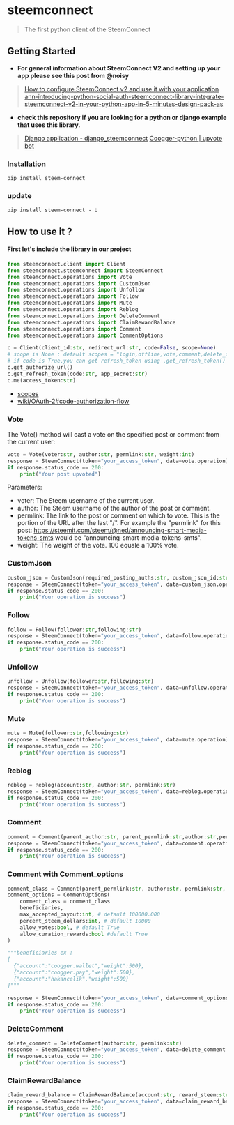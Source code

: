 # steemconnect
>The first python client of the SteemConnect

## Getting Started
- **For general information about SteemConnect V2 and setting up your app please see
this post from @noisy**
>[How to configure SteemConnect v2 and use it with your application](https://busy.org/steemconnect/@noisy/how-to-configure-steemconnect-v2-and-use-it-with-your-application-how-it-works-and-how-it-is-different-from-v1)
>[ann-introducing-python-social-auth-steemconnect-library-integrate-steemconnect-v2-in-your-python-app-in-5-minutes-design-pack-as](https://steemit.com/steemconnect/@noisy/ann-introducing-python-social-auth-steemconnect-library-integrate-steemconnect-v2-in-your-python-app-in-5-minutes-design-pack-as)

- **check this repository if you are looking for a python or django example that uses this library.**
>[Django application - django_steemconnect](https://github.com/hakancelik96/django_steemconnect)
[Coogger-python | upvote bot](https://github.com/coogger/coogger-python)

### Installation
`pip install steem-connect`

### update
`pip install steem-connect - U`

## How to use it ?

#### First let's include the library in our project

```python
from steemconnect.client import Client
from steemconnect.steemconnect import SteemConnect
from steemconnect.operations import Vote
from steemconnect.operations import CustomJson
from steemconnect.operations import Unfollow
from steemconnect.operations import Follow
from steemconnect.operations import Mute
from steemconnect.operations import Reblog
from steemconnect.operations import DeleteComment
from steemconnect.operations import ClaimRewardBalance
from steemconnect.operations import Comment
from steemconnect.operations import CommentOptions

c = Client(client_id:str, redirect_url:str, code=False, scope=None)
# scope is None : default scopes = "login,offline,vote,comment,delete_comment,comment_options,custom_json,claim_reward_balance"
# if code is True,you can get refresh_token using ,get_refresh_token()
c.get_authorize_url()
c.get_refresh_token(code:str, app_secret:str)
c.me(access_token:str)
```
- [scopes](https://github.com/steemit/steemconnect/wiki/OAuth-2#scopes)
- [wiki/OAuth-2#code-authorization-flow](https://github.com/steemit/steemconnect/wiki/OAuth-2#code-authorization-flow)


### Vote

The Vote() method will cast a vote on the specified post or comment from the current user:

```python
vote = Vote(voter:str, author:str, permlink:str, weight:int)
response = SteemConnect(token="your_access_token", data=vote.operation).run
if response.status_code == 200:
    print("Your post upvoted")
```
Parameters:
- voter: The Steem username of the current user.
- author: The Steem username of the author of the post or comment.
- permlink: The link to the post or comment on which to vote. This is the portion of the URL after the last "/". For example the "permlink" for this post: https://steemit.com/steem/@ned/announcing-smart-media-tokens-smts would be "announcing-smart-media-tokens-smts".
- weight: The weight of the vote. 100 equale a 100% vote.

### CustomJson

```python
custom_json = CustomJson(required_posting_auths:str, custom_json_id:str, structure:json, required_auths:list)
response = SteemConnect(token="your_access_token", data=custom_json.operation).run
if response.status_code == 200:
    print("Your operation is success")
```

### Follow

```python
follow = Follow(follower:str,following:str)
response = SteemConnect(token="your_access_token", data=follow.operation).run
if response.status_code == 200:
    print("Your operation is success")
```

### Unfollow

```python
unfollow = Unfollow(follower:str,following:str)
response = SteemConnect(token="your_access_token", data=unfollow.operation).run
if response.status_code == 200:
    print("Your operation is success")
```

### Mute

```python
mute = Mute(follower:str,following:str)
response = SteemConnect(token="your_access_token", data=mute.operation).run
if response.status_code == 200:
    print("Your operation is success")
```

### Reblog

```python
reblog = Reblog(account:str, author:str, permlink:str)
response = SteemConnect(token="your_access_token", data=reblog.operation).run
if response.status_code == 200:
    print("Your operation is success")
```


### Comment

```python
comment = Comment(parent_author:str, parent_permlink:str,author:str,permlink:str,title:str,body:str,json_metadata:dict)
response = SteemConnect(token="your_access_token", data=comment.operation).run
if response.status_code == 200:
    print("Your operation is success")
```

### Comment with Comment_options

```python
comment_class = Comment(parent_permlink:str, author:str, permlink:str, title:str, body:str, json_metadata:dict)
comment_options = CommentOptions(
    comment_class = comment_class
    beneficiaries,
    max_accepted_payout:int, # default 100000.000
    percent_steem_dollars:int, # default 10000
    allow_votes:bool, # default True
    allow_curation_rewards:bool #default True
)

"""beneficiaries ex :
[
  {"account":"coogger.wallet","weight":500},
  {"account":"coogger.pay","weight":500},
  {"account":"hakancelik","weight":500}
]"""

response = SteemConnect(token="your_access_token", data=comment_options.operation).run
if response.status_code == 200:
    print("Your operation is success")
```

### DeleteComment

```python
delete_comment = DeleteComment(author:str, permlink:str)
response = SteemConnect(token="your_access_token", data=delete_comment.operation).run
if response.status_code == 200:
    print("Your operation is success")
```

### ClaimRewardBalance

```python
claim_reward_balance = ClaimRewardBalance(account:str, reward_steem:str, reward_sbd:str, reward_vests:str)
response = SteemConnect(token="your_access_token", data=claim_reward_balance.operation).run
if response.status_code == 200:
    print("Your operation is success")
```
